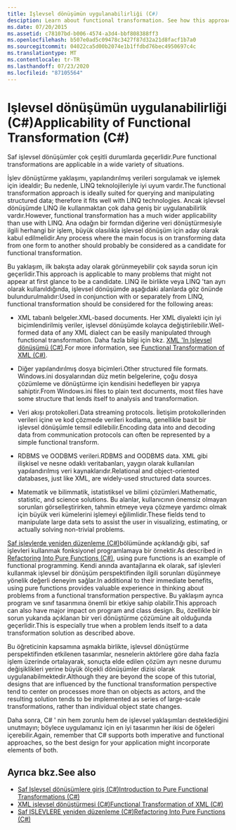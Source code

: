 ```yaml
---
title: Işlevsel dönüşümün uygulanabilirliği (C#)
desciption: Learn about functional transformation. See how this approach to LINQ and other processes where the focus is on transforming data from one form to another.
ms.date: 07/20/2015
ms.assetid: c78107bd-b006-4574-a3d4-bbf808388ff3
ms.openlocfilehash: b507e0ad5c09478c3427f87d32a21d8facf1b7a0
ms.sourcegitcommit: 04022ca5d00b2074e1b1ffdbd76bec4950697c4c
ms.translationtype: MT
ms.contentlocale: tr-TR
ms.lasthandoff: 07/23/2020
ms.locfileid: "87105564"
---
```

# <a name="applicability-of-functional-transformation-c"></a><span data-ttu-id="48a52-102">Işlevsel dönüşümün uygulanabilirliği (C#)</span><span class="sxs-lookup"><span data-stu-id="48a52-102">Applicability of Functional Transformation (C#)</span></span>
<span data-ttu-id="48a52-103">Saf işlevsel dönüşümler çok çeşitli durumlarda geçerlidir.</span><span class="sxs-lookup"><span data-stu-id="48a52-103">Pure functional transformations are applicable in a wide variety of situations.</span></span>  
  
 <span data-ttu-id="48a52-104">İşlev dönüştürme yaklaşımı, yapılandırılmış verileri sorgulamak ve işlemek için idealdir; Bu nedenle, LINQ teknolojileriyle iyi uyum vardır.</span><span class="sxs-lookup"><span data-stu-id="48a52-104">The functional transformation approach is ideally suited for querying and manipulating structured data; therefore it fits well with LINQ technologies.</span></span> <span data-ttu-id="48a52-105">Ancak işlevsel dönüşümde LINQ ile kullanmaktan çok daha geniş bir uygulanabilirlik vardır.</span><span class="sxs-lookup"><span data-stu-id="48a52-105">However, functional transformation has a much wider applicability than use with LINQ.</span></span> <span data-ttu-id="48a52-106">Ana odağın bir formdan diğerine veri dönüştürmesiyle ilgili herhangi bir işlem, büyük olasılıkla işlevsel dönüşüm için aday olarak kabul edilmelidir.</span><span class="sxs-lookup"><span data-stu-id="48a52-106">Any process where the main focus is on transforming data from one form to another should probably be considered as a candidate for functional transformation.</span></span>  
  
 <span data-ttu-id="48a52-107">Bu yaklaşım, ilk bakışta aday olarak görünmeyebilir çok sayıda sorun için geçerlidir.</span><span class="sxs-lookup"><span data-stu-id="48a52-107">This approach is applicable to many problems that might not appear at first glance to be a candidate.</span></span> <span data-ttu-id="48a52-108">LINQ ile birlikte veya LINQ 'tan ayrı olarak kullanıldığında, işlevsel dönüşümde aşağıdaki alanlarda göz önünde bulundurulmalıdır:</span><span class="sxs-lookup"><span data-stu-id="48a52-108">Used in conjunction with or separately from LINQ, functional transformation should be considered for the following areas:</span></span>  
  
- <span data-ttu-id="48a52-109">XML tabanlı belgeler.</span><span class="sxs-lookup"><span data-stu-id="48a52-109">XML-based documents.</span></span> <span data-ttu-id="48a52-110">Her XML diyalekti için iyi biçimlendirilmiş veriler, işlevsel dönüşümde kolayca değiştirilebilir.</span><span class="sxs-lookup"><span data-stu-id="48a52-110">Well-formed data of any XML dialect can be easily manipulated through functional transformation.</span></span> <span data-ttu-id="48a52-111">Daha fazla bilgi için bkz. [XML 'In Işlevsel dönüşümü (C#)](./functional-transformation-of-xml.md).</span><span class="sxs-lookup"><span data-stu-id="48a52-111">For more information, see [Functional Transformation of XML (C#)](./functional-transformation-of-xml.md).</span></span>  
  
- <span data-ttu-id="48a52-112">Diğer yapılandırılmış dosya biçimleri.</span><span class="sxs-lookup"><span data-stu-id="48a52-112">Other structured file formats.</span></span> <span data-ttu-id="48a52-113">Windows.ini dosyalarından düz metin belgelerine, çoğu dosya çözümleme ve dönüştürme için kendisini hedefleyen bir yapıya sahiptir.</span><span class="sxs-lookup"><span data-stu-id="48a52-113">From Windows.ini files to plain text documents, most files have some structure that lends itself to analysis and transformation.</span></span>  
  
- <span data-ttu-id="48a52-114">Veri akışı protokolleri.</span><span class="sxs-lookup"><span data-stu-id="48a52-114">Data streaming protocols.</span></span> <span data-ttu-id="48a52-115">İletişim protokollerinden verileri içine ve kod çözmede verileri kodlama, genellikle basit bir işlevsel dönüşümle temsil edilebilir.</span><span class="sxs-lookup"><span data-stu-id="48a52-115">Encoding data into and decoding data from communication protocols can often be represented by a simple functional transform.</span></span>  
  
- <span data-ttu-id="48a52-116">RDBMS ve OODBMS verileri.</span><span class="sxs-lookup"><span data-stu-id="48a52-116">RDBMS and OODBMS data.</span></span> <span data-ttu-id="48a52-117">XML gibi ilişkisel ve nesne odaklı veritabanları, yaygın olarak kullanılan yapılandırılmış veri kaynaklarıdır.</span><span class="sxs-lookup"><span data-stu-id="48a52-117">Relational and object-oriented databases, just like XML, are widely-used structured data sources.</span></span>  
  
- <span data-ttu-id="48a52-118">Matematik ve bilimmatik, istatistiksel ve bilimi çözümleri.</span><span class="sxs-lookup"><span data-stu-id="48a52-118">Mathematic, statistic, and science solutions.</span></span> <span data-ttu-id="48a52-119">Bu alanlar, kullanıcının önemsiz olmayan sorunları görselleştirirken, tahmin etmeye veya çözmeye yardımcı olmak için büyük veri kümelerini işlemeyi eğilimlidir.</span><span class="sxs-lookup"><span data-stu-id="48a52-119">These fields tend to manipulate large data sets to assist the user in visualizing, estimating, or actually solving non-trivial problems.</span></span>  
  
 <span data-ttu-id="48a52-120">[Saf işlevlerde yeniden düzenleme (C#)](./refactoring-into-pure-functions.md)bölümünde açıklandığı gibi, saf işlevleri kullanmak fonksiyonel programlamaya bir örnektir.</span><span class="sxs-lookup"><span data-stu-id="48a52-120">As described in [Refactoring Into Pure Functions (C#)](./refactoring-into-pure-functions.md), using pure functions is an example of functional programming.</span></span> <span data-ttu-id="48a52-121">Kendi anında avantajlarına ek olarak, saf işlevleri kullanmak işlevsel bir dönüşüm perspektifinden ilgili sorunları düşünmeye yönelik değerli deneyim sağlar.</span><span class="sxs-lookup"><span data-stu-id="48a52-121">In additional to their immediate benefits, using pure functions provides valuable experience in thinking about problems from a functional transformation perspective.</span></span> <span data-ttu-id="48a52-122">Bu yaklaşım ayrıca program ve sınıf tasarımına önemli bir etkiye sahip olabilir.</span><span class="sxs-lookup"><span data-stu-id="48a52-122">This approach can also have major impact on program and class design.</span></span> <span data-ttu-id="48a52-123">Bu, özellikle bir sorun yukarıda açıklanan bir veri dönüştürme çözümüne ait olduğunda geçerlidir.</span><span class="sxs-lookup"><span data-stu-id="48a52-123">This is especially true when a problem lends itself to a data transformation solution as described above.</span></span>  
  
 <span data-ttu-id="48a52-124">Bu öğreticinin kapsamına aşmakla birlikte, işlevsel dönüştürme perspektifinden etkilenen tasarımlar, nesnelerin aktörlere göre daha fazla işlem üzerinde ortalayarak, sonuçta elde edilen çözüm ayrı nesne durumu değişiklikleri yerine büyük ölçekli dönüşümler dizisi olarak uygulanabilmektedir.</span><span class="sxs-lookup"><span data-stu-id="48a52-124">Although they are beyond the scope of this tutorial, designs that are influenced by the functional transformation perspective tend to center on processes more than on objects as actors, and the resulting solution tends to be implemented as series of large-scale transformations, rather than individual object state changes.</span></span>  
  
 <span data-ttu-id="48a52-125">Daha sonra, C# ' nin hem zorunlu hem de işlevsel yaklaşımları desteklediğini unutmayın; böylece uygulamanız için en iyi tasarımın her ikisi de öğeleri içerebilir.</span><span class="sxs-lookup"><span data-stu-id="48a52-125">Again, remember that C# supports both imperative and functional approaches, so the best design for your application might incorporate elements of both.</span></span>  
  
## <a name="see-also"></a><span data-ttu-id="48a52-126">Ayrıca bkz.</span><span class="sxs-lookup"><span data-stu-id="48a52-126">See also</span></span>

- [<span data-ttu-id="48a52-127">Saf Işlevsel dönüşümlere giriş (C#)</span><span class="sxs-lookup"><span data-stu-id="48a52-127">Introduction to Pure Functional Transformations (C#)</span></span>](./introduction-to-pure-functional-transformations.md)
- [<span data-ttu-id="48a52-128">XML işlevsel dönüştürmesi (C#)</span><span class="sxs-lookup"><span data-stu-id="48a52-128">Functional Transformation of XML (C#)</span></span>](./functional-transformation-of-xml.md)
- [<span data-ttu-id="48a52-129">Saf IŞLEVLERE yeniden düzenleme (C#)</span><span class="sxs-lookup"><span data-stu-id="48a52-129">Refactoring Into Pure Functions (C#)</span></span>](./refactoring-into-pure-functions.md)
